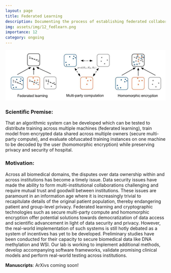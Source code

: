 ```yaml
---
layout: page
title: Federated Learning
description: Documenting the process of establishing federated collaborations on healthcare data.
img: assets/img/12_fedlearn.png
importance: 12
category: ongoing
---
```


![fedlearn](/assets/img/12_fedlearn_b.jpg)

### Scientific Premise:
That an algorithmic system can be developed which can be tested to distribute training across multiple machines (federated learning), train model from encrypted data shared across multiple owners (secure multi-party compute), and evaluate obfuscated training instances on one machine to be decoded by the user (homomorphic encryption) while preserving privacy and security of hospital.

### Motivation:
Across all biomedical domains, the disputes over data ownership within and across institutions has become a timely issue. Data security issues have made the ability to form multi-institutional collaborations challenging and require mutual trust and goodwill between institutions. These issues are paramount in an information age where it is increasingly trivial to recapitulate details of the original patient population, thereby endangering patient and group-level privacy. Federated learning and cryptographic technologies such as secure multi-party compute and homomorphic encryption offer potential solutions towards democratization of data access and scientific advancement in light of data security and privacy. However, the real-world implementation of such systems is still hotly debated as a system of incentives has yet to be developed. Preliminary studies have been conducted for their capacity to secure biomedical data like DNA methylation and WSI. Our lab is working to implement additional methods, develop accompanying software frameworks, validate promising clinical models and perform real-world testing across institutions.

**Manuscripts**:
ArXivs coming soon!
